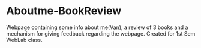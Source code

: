 # Aboutme-BookReview
Webpage containing some info about me(Van), a review of 3 books and a mechanism for giving feedback regarding the webpage.
Created for 1st Sem WebLab class.
